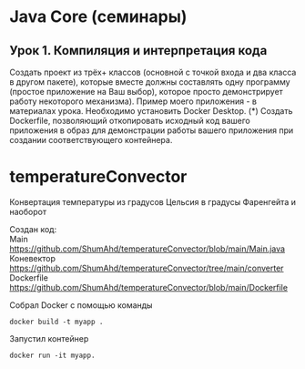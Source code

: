 
# Java Core (семинары)
## Урок 1. Компиляция и интерпретация кода
Создать проект из трёх+ классов (основной с точкой входа и два класса в другом пакете),
которые вместе должны составлять одну программу (простое приложение на Ваш выбор), которое просто демонстрирует работу некоторого механизма).
Пример моего приложения - в материалах урока.
Необходимо установить Docker Desktop.
(*) Создать Dockerfile, позволяющий откопировать исходный код вашего приложения в образ для демонстрации работы вашего приложения при создании соответствующего контейнера.

# temperatureConvector
Конвертация температуры из градусов Цельсия в градусы Фаренгейта и наоборот

Создан код:<br>
Main https://github.com/ShumAhd/temperatureConvector/blob/main/Main.java
<br>Коневектор https://github.com/ShumAhd/temperatureConvector/tree/main/converter
<br>Dockerfile https://github.com/ShumAhd/temperatureConvector/blob/main/Dockerfile

Собрал Docker с помощью команды 
```
docker build -t myapp .
```
Запустил контейнер
```
docker run -it myapp.
```